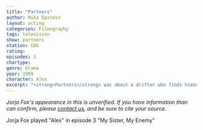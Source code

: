 ```yaml
---
title: "Partners"
author: Mika Epstein
layout: acting
categories: Filmography
tags: television
show: partners
station: CBS
rating: 
episodes: 1
chartype: 
genre: Drama
year: 1999
character: Alex
excerpt: "<strong>Partners</strong> was about a drifter who finds himself caught in the middle of an international crime caper after stealing a briefcase."
---
```


_Jorja Fox's appearance in this is unverified. If you have information than can confirm, please [contact us](http://jorjafox.net/contact/), and be sure to cite your source._

Jorja Fox played "Alex" in episode 3 "My Sister, My Enemy"